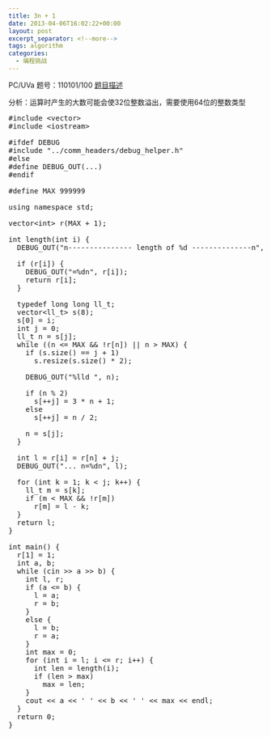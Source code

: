 ```yaml
---
title: 3n + 1
date: 2013-04-06T16:02:22+00:00
layout: post
excerpt_separator: <!--more-->
tags: algorithm
categories:
  - 编程挑战
---
```

PC/UVa 题号：110101/100 <a href="http://uva.onlinejudge.org/index.php?option=com_onlinejudge&Itemid=8&category=29&page=show_problem&problem=36" target="_blank">题目描述</a>

分析：运算时产生的大数可能会使32位整数溢出，需要使用64位的整数类型<!--more-->

<pre class="brush: cpp; title: ; notranslate" title="">#include &lt;vector&gt;
#include &lt;iostream&gt;

#ifdef DEBUG
#include "../comm_headers/debug_helper.h"
#else
#define DEBUG_OUT(...)
#endif

#define MAX 999999

using namespace std;

vector&lt;int&gt; r(MAX + 1);

int length(int i) {
  DEBUG_OUT("n--------------- length of %d --------------n", i);

  if (r[i]) {
    DEBUG_OUT("=%dn", r[i]);
    return r[i];
  }

  typedef long long ll_t;
  vector&lt;ll_t&gt; s(8);
  s[0] = i;
  int j = 0;
  ll_t n = s[j];
  while ((n &lt;= MAX && !r[n]) || n &gt; MAX) {
    if (s.size() == j + 1)
      s.resize(s.size() * 2);

    DEBUG_OUT("%lld ", n);

    if (n % 2)
      s[++j] = 3 * n + 1;
    else
      s[++j] = n / 2;

    n = s[j];
  }

  int l = r[i] = r[n] + j;
  DEBUG_OUT("... n=%dn", l);

  for (int k = 1; k &lt; j; k++) {
    ll_t m = s[k];
    if (m &lt; MAX && !r[m])
      r[m] = l - k;
  }
  return l;
}

int main() {
  r[1] = 1;
  int a, b;
  while (cin &gt;&gt; a &gt;&gt; b) {
    int l, r;
    if (a &lt;= b) {
      l = a;
      r = b;
    }
    else {
      l = b;
      r = a;
    }
    int max = 0;
    for (int i = l; i &lt;= r; i++) {
      int len = length(i);
      if (len &gt; max)
        max = len;
    }
    cout &lt;&lt; a &lt;&lt; ' ' &lt;&lt; b &lt;&lt; ' ' &lt;&lt; max &lt;&lt; endl;
  }
  return 0;
}
</pre>

<div class="addtoany_share_save_container addtoany_content_bottom">
  <div class="a2a_kit a2a_kit_size_32 addtoany_list a2a_target" id="wpa2a_2">
    <a class="a2a_button_facebook" href="http://www.addtoany.com/add_to/facebook?linkurl=http%3A%2F%2Fkuangtong.me%2F2013%2F04%2F06%2F3n-1%2F&linkname=3n%20%2B%201" title="Facebook" rel="nofollow" target="_blank"></a><a class="a2a_button_twitter" href="http://www.addtoany.com/add_to/twitter?linkurl=http%3A%2F%2Fkuangtong.me%2F2013%2F04%2F06%2F3n-1%2F&linkname=3n%20%2B%201" title="Twitter" rel="nofollow" target="_blank"></a><a class="a2a_button_google_plus" href="http://www.addtoany.com/add_to/google_plus?linkurl=http%3A%2F%2Fkuangtong.me%2F2013%2F04%2F06%2F3n-1%2F&linkname=3n%20%2B%201" title="Google+" rel="nofollow" target="_blank"></a><a class="a2a_button_sina_weibo" href="http://www.addtoany.com/add_to/sina_weibo?linkurl=http%3A%2F%2Fkuangtong.me%2F2013%2F04%2F06%2F3n-1%2F&linkname=3n%20%2B%201" title="Sina Weibo" rel="nofollow" target="_blank"></a><a class="a2a_dd addtoany_share_save" href="https://www.addtoany.com/share_save"></a>
  </div>
</div>